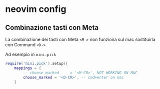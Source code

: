# neovim config

## Combinazione tasti con Meta

La combinazione dei tasti con Meta `<M->` non funziona sul mac sostituirla con Command `<D->`.

Ad esempio in `mini.pick`

```lua
require('mini.pick').setup({
	mappings = {
		-- choose_marked     = '<M-CR>', NOT WORKING ON MAC
		choose_marked = '<D-CR>', -- cmd+enter on mac
	}
```
